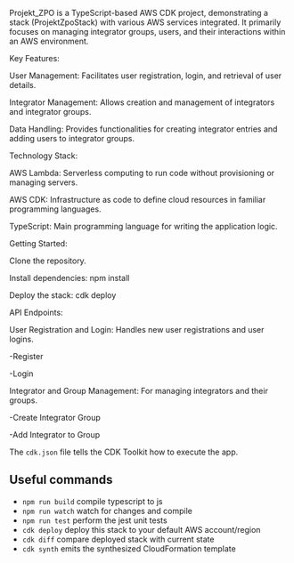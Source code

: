 
Projekt_ZPO is a TypeScript-based AWS CDK project, demonstrating a stack (ProjektZpoStack) with various AWS services integrated. It primarily focuses on managing integrator groups, users, and their interactions within an AWS environment.

Key Features:

User Management: Facilitates user registration, login, and retrieval of user details.

Integrator Management: Allows creation and management of integrators and integrator groups.

Data Handling: Provides functionalities for creating integrator entries and adding users to integrator groups.

Technology Stack:

AWS Lambda: Serverless computing to run code without provisioning or managing servers.

AWS CDK: Infrastructure as code to define cloud resources in familiar programming languages.

TypeScript: Main programming language for writing the application logic.

Getting Started:

Clone the repository.

Install dependencies: npm install

Deploy the stack: cdk deploy

API Endpoints:

User Registration and Login: Handles new user registrations and user logins.

-Register

-Login

Integrator and Group Management: For managing integrators and their groups.

-Create Integrator Group

-Add Integrator to Group

The `cdk.json` file tells the CDK Toolkit how to execute the app.

## Useful commands

* `npm run build`   compile typescript to js
* `npm run watch`   watch for changes and compile
* `npm run test`    perform the jest unit tests
* `cdk deploy`      deploy this stack to your default AWS account/region
* `cdk diff`        compare deployed stack with current state
* `cdk synth`       emits the synthesized CloudFormation template

